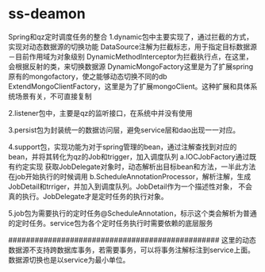 # ss-deamon
Spring和qz定时调度任务的整合
1.dynamic包中主要实现了，通过拦截的方式，实现对动态数据源的切换功能
  DataSource注解为拦截标志，用于指定目标数据源－目前作用域为对象级别
  DynamicMethodInterceptor为拦截执行点，在这里，会根据反射的类，来切换数据源
  DynamicMongoFactory这里是为了扩展spring原有的mongofactory，使之能够动态切换不同的db
  ExtendMongoClientFactory，这里是为了扩展mongoClient。这种扩展和具体系统场景有关，不可直接复制
  
2.listener包中，主要是qz的监听接口，在系统中并没有使用

3.persist包为封装统一的数据访问层，避免service层和dao出现一一对应。

4.support包，实现功能为对于spring管理的bean，通过注解查找到对应的bean，并将其转化为qz的Job和trigger，加入调度队列
  a.IOCJobFactory通过既有约定实现 获取JobDelegate对象时，动态解析出目标bean和方法，一半此方法在job开始执行的时候调用
  b.ScheduleAnnotationProcessor，解析注解，生成JobDetail和trriger，并加入到调度队列。JobDetail作为一个描述性对象，
  不会真的执行。JobDelegate才是定时任务的执行对象。
  
5.job包为需要执行的定时任务@ScheduleAnnotation，标示这个类会解析为普通的定时任务。service包为各个定时任务执行时需要依赖的底层服务

################################################
这里的动态数据源不支持跨数据库事务，若需要事务，可以将事务注解标注到service上面。数据源切换也是以service为最小单位。
  
  
